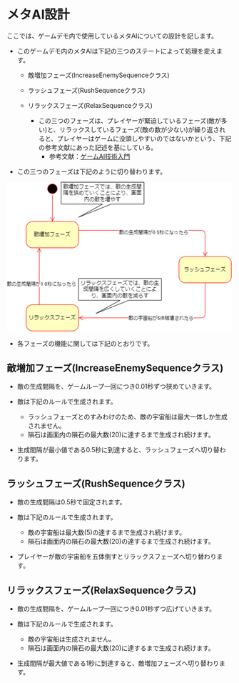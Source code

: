 
# メタAI設計

ここでは、ゲームデモ内で使用しているメタAIについての設計を記します。

- このゲームデモ内のメタAIは下記の三つのステートによって処理を変えます。
  - 敵増加フェーズ(IncreaseEnemySequenceクラス)
  - ラッシュフェーズ(RushSequenceクラス)
  - リラックスフェーズ(RelaxSequenceクラス)
  
    - この三つのフェーズは、プレイヤーが緊迫しているフェーズ(敵が多い)と、リラックスしているフェーズ(敵の数が少ない)が繰り返されると、プレイヤーはゲームに没頭しやすいのではないかという、下記の参考文献にあった記述を基にしている。
      - 参考文献：[ゲームAI技術入門](https://www.amazon.co.jp/%E3%82%B2%E3%83%BC%E3%83%A0AI%E6%8A%80%E8%A1%93%E5%85%A5%E9%96%80-%E2%94%80%E2%94%80%E5%BA%83%E5%A4%A7%E3%81%AA%E4%BA%BA%E5%B7%A5%E7%9F%A5%E8%83%BD%E3%81%AE%E4%B8%96%E7%95%8C%E3%82%92%E4%BD%93%E7%B3%BB%E7%9A%84%E3%81%AB%E5%AD%A6%E3%81%B6-WEB-PRESS-plus-ebook/dp/B07YFBSL3S/)

- この三つのフェーズは下記のように切り替わります。

![ステートマシン](img/metaAI_state.png)

- 各フェーズの機能に関しては下記のとおりです。

## 敵増加フェーズ(IncreaseEnemySequenceクラス)

- 敵の生成間隔を、ゲームループ一回につき0.01秒ずつ狭めていきます。

- 敵は下記のルールで生成されます。
  - ラッシュフェーズとのすみわけのため、敵の宇宙船は最大一体しか生成されません。
  - 隕石は画面内の隕石の最大数(20)に達するまで生成され続けます。

- 生成間隔が最小値である0.5秒に到達すると、ラッシュフェーズへ切り替わります。

## ラッシュフェーズ(RushSequenceクラス)

- 敵の生成間隔は0.5秒で固定されます。

- 敵は下記のルールで生成されます。
  - 敵の宇宙船は最大数(5)の達するまで生成され続けます。
  - 隕石は画面内の隕石の最大数(20)の達するまで生成され続けます。

- プレイヤーが敵の宇宙船を五体倒すとリラックスフェーズへ切り替わります。
 
## リラックスフェーズ(RelaxSequenceクラス)

- 敵の生成間隔を、ゲームループ一回につき0.01秒ずつ広げていきます。

- 敵は下記のルールで生成されます。
  - 敵の宇宙船は生成されません。
  - 隕石は画面内の隕石の最大数(20)に達するまで生成され続けます。

- 生成間隔が最大値である1秒に到達すると、敵増加フェーズへ切り替わります。


